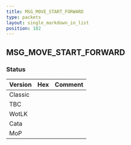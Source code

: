 ```yaml
---
title: MSG_MOVE_START_FORWARD
type: packets
layout: single_markdown_in_list
position: 182
---
```


## MSG_MOVE_START_FORWARD

### Status

Version | Hex | Comment
---------- | ---------- | ---------- 
Classic |  |  
TBC |  |  
WotLK |  |  
Cata |  |  
MoP |  |  